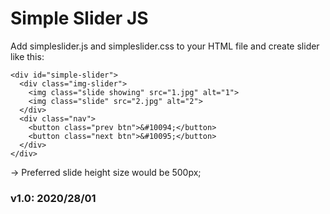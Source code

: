 # Simple Slider JS

Add simpleslider.js and simpleslider.css to your HTML file and create slider like this:

```JS
<div id="simple-slider">
  <div class="img-slider">
    <img class="slide showing" src="1.jpg" alt="1">
    <img class="slide" src="2.jpg" alt="2">
  </div>
  <div class="nav">
    <button class="prev btn">&#10094;</button>
    <button class="next btn">&#10095;</button>
  </div>
</div>
```
-> Preferred slide height size would be 500px;
### v1.0: 2020/28/01
